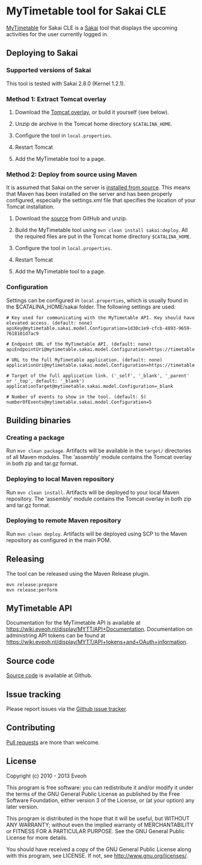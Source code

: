 # MyTimetable tool for Sakai CLE

[MyTimetable] for Sakai CLE is a [Sakai] tool that displays the upcoming activities for the user currently logged in.

## Deploying to Sakai

### Supported versions of Sakai

This tool is tested with Sakai 2.8.0 (Kernel 1.2.1).

### Method 1: Extract Tomcat overlay

1. Download the [Tomcat overlay], or build it yourself (see below).

2. Unzip de archive in the Tomcat home directory `$CATALINA_HOME`.

3. Configure the tool in `local.properties`.

4. Restart Tomcat

5. Add the MyTimetable tool to a page.

### Method 2: Deploy from source using Maven

It is assumed that Sakai on the server is [installed from source](https://confluence.sakaiproject.org/pages/viewpage.action?pageId=75106836).
This means that Maven has been installed on the server and has been properly configured, especially the settings.xml
file that specifies the location of your Tomcat installation.

1. Download the [source] from GitHub and unzip.

2. Build the MyTimetable tool using `mvn clean install sakai:deploy`. All the required files are put in the Tomcat home
directory `$CATALINA_HOME`.

3. Configure the tool in `local.properties`.

4. Restart Tomcat

5. Add the MyTimetable tool to a page.

### Configuration

Settings can be configured in `local.properties`, which is usually found in the $CATALINA_HOME/sakai folder. The
following settings are used:

````
# Key used for communicating with the MyTimetable API. Key should have elevated access. (default: none)
apiKey@mytimetable.sakai.model.Configuration=1d30c1e9-cfcb-4893-9659-7618101d7ac9

# Endpoint URL of the MyTimetable API. (default: none)
apiEndpointUri@mytimetable.sakai.model.Configuration=https://timetable.institution.ac.uk/api/v0/

# URL to the full MyTimetable application. (default: none)
applicationUri@mytimetable.sakai.model.Configuration=https://timetable.institution.ac.uk/

# Target of the full application link. ('_self', '_blank', '_parent' or '_top', default: '_blank')
applicationTarget@mytimetable.sakai.model.Configuration=_blank

# Number of events to show in the tool. (default: 5)
numberOfEvents@mytimetable.sakai.model.Configuration=5
````

## Building binaries

### Creating a package

Run `mvn clean package`. Artifacts will be available in the `target/` directories of all Maven modules. The 'assembly'
module contains the Tomcat overlay in both zip and tar.gz format.

### Deploying to local Maven repository

Run `mvn clean install`. Artifacts will be deployed to your local Maven repository. The 'assembly' module contains the
Tomcat overlay in both zip and tar.gz format.

### Deploying to remote Maven repository

Run `mvn clean deploy`. Artifacts will be deployed using SCP to the Maven repository as configured in the main POM.

## Releasing

The tool can be released using the Maven Release plugin.

````
mvn release:prepare
mvn release:perform
````

## MyTimetable API

Documentation for the MyTimetable API is available at https://wiki.eveoh.nl/display/MYTT/API+Documentation.
Documentation on administring API tokens can be found at https://wiki.eveoh.nl/display/MYTT/API+tokens+and+OAuth+information.

## Source code

[Source code] is available at Github.

## Issue tracking

Please report issues via the [Github issue tracker].

## Contributing

[Pull requests] are more than welcome.

## License

Copyright (c) 2010 - 2013 Eveoh

This program is free software: you can redistribute it and/or modify
it under the terms of the GNU General Public License as published by
the Free Software Foundation, either version 3 of the License, or
(at your option) any later version.

This program is distributed in the hope that it will be useful,
but WITHOUT ANY WARRANTY; without even the implied warranty of
MERCHANTABILITY or FITNESS FOR A PARTICULAR PURPOSE. See the
GNU General Public License for more details.

You should have received a copy of the GNU General Public License
along with this program, see LICENSE.
If not, see <http://www.gnu.org/licenses/>.

[MyTimetable]: http://mytimetable.net
[Sakai]: http://www.sakaiproject.org/sakai-cle
[Source code]: https://github.com/eveoh/sakai-mytimetable
[GitHub issue tracker]: https://github.com/eveoh/sakai-mytimetable/issues
[Pull requests]: https://github.com/eveoh/sakai-mytimetable/pulls
[source]: https://github.com/eveoh/sakai-mytimetable/archive/master.zip
[Tomcat overlay]: https://github.com/eveoh/sakai-mytimetable/releases
